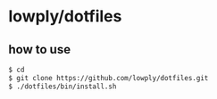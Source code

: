 # lowply/dotfiles

## how to use

```bash
$ cd
$ git clone https://github.com/lowply/dotfiles.git
$ ./dotfiles/bin/install.sh
```
